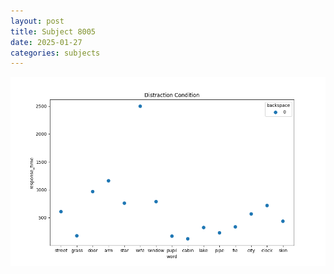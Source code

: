 ```yaml
---
layout: post
title: Subject 8005
date: 2025-01-27
categories: subjects
---
```


![](data/8005/run-31/8005_rt_acc_fuzzy_delay.png)
